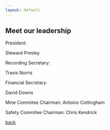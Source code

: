 ```yaml
---
layout: default
---
```


## Meet our leadership

President:

Steward Presley





Recording Secretary:

Travis Norris





Financial Secretary:

David Downs 





Mine Commitee Chairman: 
Antoino Cottingham 




Safety Commitee Chairman:
Chris Kendrick 





[back](./)
